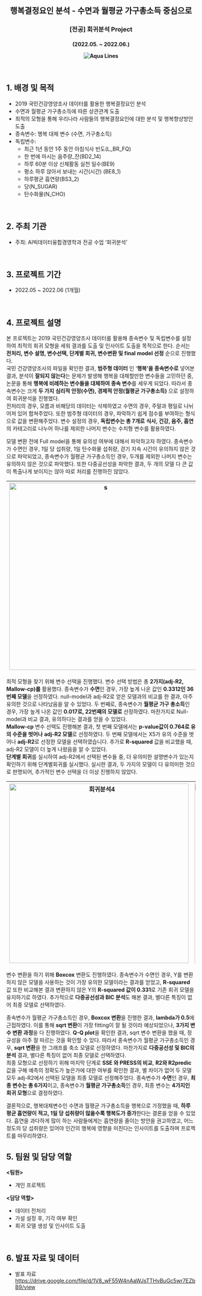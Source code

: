 <h2 align='center'> 행복결정요인 분석 - 수면과 월평균 가구총소득 중심으로 </h2>
<h3 align='center'> [전공] 회귀분석 Project </h3>
<h4 align='center'> (2022.05. ~ 2022.06.)

![Aqua Lines](https://raw.githubusercontent.com/andreasbm/readme/master/assets/lines/aqua.png)

&nbsp;

## 1. 배경 및 목적

- 2019 국민건강영양조사 데이터를 활용한 행복결정요인 분석
- 수면과 월평균 가구총소득에 따른 상관관계 도출
- 최적의 모형을 통해 우리나라 사람들의 행복결정요인에 대한 분석 및 행복향상방안 도출
- 종속변수: 행복 대체 변수 (수면, 가구총소득)
- 독립변수:  
    - 최근 1년 동안 1주 동안 아침식사 빈도(L_BR_FQ)
    - 한 번에 마시는 음주량_잔(BD2_14)
    - 하루 60분 이상 신체활동 실천 일수(BE9)
    - 평소 하루 앉아서 보내는 시간(시간) (BE8_1)
    - 하루평균 흡연량(BS3_2)
    - 당(N_SUGAR)
    - 탄수화물(N_CHO)
<br/>

## 2. 주최 기관

- 주최: AI빅데이터융합경영학과 전공 수업 ‘회귀분석’

<br/>

## 3. 프로젝트 기간 
- 2022.05 ~ 2022.06 (1개월)


<br/>

## 4. 프로젝트 설명   
본 프로젝트는 2019 국민건강영양조사 데이터를 활용해 종속변수 및 독립변수를 설정하여 최적의 회귀 모형을 세워 결과를 도출 및 인사이트 도출을 목적으로 한다. 순서는 **전처리, 변수 설명, 변수선택, 단계별 회귀, 변수변환 및 final model 선정** 순으로 진행했다.   
국민 건강영양조사의 파일을 확인한 결과, **범주형 데이터** 인 ‘**행복’을 종속변수로** 넣어본 결과, 분석이 **잘되지 않는다**는 문제가 발생해 행복을 대체할만한 변수들을 고민하던 중, 논문을 통해 **행복에 비례하는 변수들을 대체하여 종속 변수**를 세우게 되었다. 따라서 종속변수는 크게 **두 가지** **심리적 안정(수면), 경제적 안정(월평균 가구총소득)** 으로 설정하여 회귀분석을 진행했다.      
전처리의 경우, 모름과 비해당의 데이터는 삭제하였고 수면의 경우, 주말과 평일로 나뉘어져 있어 합쳐주었다. 또한 범주형 데이터의 경우, 파악하기 쉽게 점수를 부여하는 형식으로 값을 변환해주었다. 변수 설정의 경우, **독립변수는 총 7개로** **식사, 건강, 음주, 흡연**의 카테고리로 나누어 하나를 제외한 나머지 변수는 수치형 변수를 활용하였다.   

모델 변환 전에 Full model을 통해 유의성 여부에 대해서 파악하고자 하였다. 종속변수가 수면인 경우, 1일 당 섭취량, 1일 탄수화물 섭취량, 걷기 지속 시간이 유의하지 않은 것으로 파악되었고, 종속변수가 월평균 가구총소득인 경우, 두개를 제외한 나머지 변수는 유의하지 않은 것으로 파악했다. 또한 다중공선성을 파악한 결과, 두 개의 모델 다 큰 값이 특출나게 보이지는 않아 따로 처리를 진행하진 않았다.
    
<img width="497" alt="s" src="https://github.com/Ji-eun-Kim/Big-Data-Processing-n-Visualization/assets/124686375/ece8a0a9-b5a0-4d2a-b006-62319b68648b">|<img width="496" alt="5" src="https://github.com/Ji-eun-Kim/Big-Data-Processing-n-Visualization/assets/124686375/a31d55c4-97d2-4921-b5ac-e5a5c4661fef">
---|---|

최적 모형을 찾기 위해 변수 선택을 진행했다. 변수 선택 방법은 총 **2가지(adj-R2, Mallow-cp)를** 활용했다. 종속변수가 **수면**인 경우, 가장 높게 나온 값인 **0.3312인 36번째 모델**을 선정하였다. null-model과 adj-R2로 얻은 모델과의 비교를 한 결과, 아주 유의한 것으로 나타났음을 알 수 있었다. 두 번째로, 종속변수가 **월평균 가구 총소득**인 경우, 가장 높게 나온 값인 **0.017로, 22번째의 모델로** 선정하였다. 마찬가지로 Null-model과 비교 결과, 유의하다는 결과를 얻을 수 있었다.  
   **Mallow-cp** 변수 선택도 진행해본 결과, 첫 번째 모델에서는 **p-value값이 0.764로 유의 수준을 벗어나** **adj-R2 모델**로 선정하였다. 두 번째 모델에서는 X5가 유의 수준을 벗어나 **adj-R2**로 선정한 모델을 선택하였습니다. 추가로 **R-squared** 값을 비교했을 때, adj-R2 모델이 더 높게 나왔음을 알 수 있었다.   
   **단계별 회귀**를 실시하여 adj-R2에서 선택된 변수들 중, 더 유의미한 설명변수가 있는지 확인하기 위해 단계별회귀를 실시했다. 실시한 결과, 두 가지의 모델이 다 유의미한 것으로 판명되어, 추가적인 변수 선택을 더 이상 진행하지 않았다.

<img width="477" alt="회귀분석4" src="https://github.com/Ji-eun-Kim/Big-Data-Processing-n-Visualization/assets/124686375/c8e5949d-9d12-47b4-b073-a68614901697"> | <img width="478" alt="회귀분석6" src="https://github.com/Ji-eun-Kim/Big-Data-Processing-n-Visualization/assets/124686375/a7080836-3f12-4bc6-9c3c-f73b2c9b73c0">
---|---|

 변수 변환을 하기 위해 **Boxcox** 변환도 진행하였다. 종속변수가 수면인 경우, Y를 변환하지 않은 모델을 사용하는 것이 가장 유의한 모델이라는 결과를 얻었고, **R-squared** 값 또한 비교해본 결과 변환하지 않은 Y의 **R-squared 값이 0.331**로 기존 회귀 모델을 유지하기로 하였다. 추가적으로 **다중공선성과 BIC 분석**도 해본 결과, 별다른 특징이 없어 최종 모델로 선택하였다.     
 
 종속변수가 월평균 가구총소득인 경우, **Boxcox 변환**을 진행한 결과, **lambda가 0.5**에 근접하였다. 이를 통해 **sqrt 변환**이 가장 fitting이 잘 될 것이라 예상되었으나, **3가지 변수 변환 과정**을 다 진행하였다. **Q-Q plot**을 확인한 결과, sqrt 변수 변환을 했을 때, 정규성을 아주 잘 따르는 것을 확인할 수 있다. 따라서 종속변수가 월평균 가구총소득인 경우, **sqrt 변환**을 한 그래프를 축소 모델로 선정하였다. 마찬가지로 **다중공선성 및 BIC의 분석** 결과, 별다른 특징이 없어 최종 모델로 선택하였다.   
   최종 모형으로 선정하기 위해 마지막 단계로 **SSE 와 PRESS의 비교**, **R2와 R2predic** 값을 구해 예측의 정확도가 높은가에 대한 여부를 확인한 결과, 별 차이가 없어 두 모델 모두 adj-R2에서 선택된 모델을 최종 모델로 선정해주었다. 종속변수가 **수면**인 경우, **최종 변수는 총 6가지**이고, 종속변수가 **월평균 가구총소득**인 경우, 최종 변수는 **4가지인 회귀 모형**으로 결정하였다.

결론적으로, 행복대체변수인 수면과 월평균 가구총소득을 행복으로 가정했을 때, **하루 평균 흡연량이 적고, 1일 당 섭취량이 많을수록 행복도가 증가**한다는 결론을 얻을 수 있었다.  흡연을 과다하게 많이 하는 사람들에게는 흡연량을 줄이는 방안을 권고하였고, 어느 정도의 당 섭취량은 있어야 인간의 행복에 영향을 미친다는 인사이트를 도출하며 프로젝트를 마무리하였다. 




## 5. 팀원 및 담당 역할  

**<팀원>**

- 개인 프로젝트

**<담당 역할>**

- 데이터 전처리
- 가설 설정 후, 기각 여부 확인
- 회귀 모델 생성 및 인사이트 도출

<br/>

## 6. 발표 자료 및 데이터

- 발표 자료  
https://drive.google.com/file/d/1V8_wF55W4nAaWJsTTHvBuGc5wr7EZbB9/view
